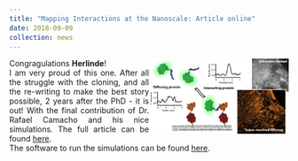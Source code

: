 ```yaml
---
title: "Mapping Interactions at the Nanoscale: Article online"
date: 2018-09-09
collection: news
---
```


<p align= "justify">
Congragulations <b>Herlinde</b>!
<img src='/images/TOC2-01.png' style='width: 50%' align='right'>
<br>
I am very proud of this one. After all the struggle with the cloning, and all the re-writing to make the best story possible, 2 years after the PhD - it is out!
With the final contribution of Dr. Rafael Camacho and his nice simulations.
The full article can be found  <a href="https://pubs.acs.org/doi/10.1021/acsnano.8b01227 "><u>here</u></a>.<br>
The software to run the simulations can be found <a href="https://github.com/CamachoDejay/diffusion_binding_simulations"><u>here</u></a>.<br>
<br>
